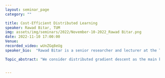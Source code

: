 ```yaml
---
layout: seminar_page
category: ""

title: Cost-Efficient Distributed Learning
speaker: Rawad Bitar, TUM
img: assets/img/seminars/2022/November-10-2022_Rawad Bitar.png
date: 2022-11-10 17:00:00 
Venue: 
recorded_video: wUnZGq8eUg
speaker_bio:  "Rawad Bitar is a senior researcher and lecturer at the Technical University of Munich doing a habilitation (accreditation for thesis supervision). He received the Diploma in computer and communication engineering from the Lebanese University, in 2013, the M.S. degree from the Doctoral School of the Lebanese University, in 2014, and the Ph.D. degree in electrical engineering from Rutgers, The State University of New Jersey, in 2020. Before starting the habilitation in 2022, he spent two years as a Post-Doctoral Researcher at the Technical University of Munich. His research interests lie in the broad are of information theory and coding theory with a focus on coding for information theoretically private and secure distributed systems with application to machine learning and coding for DNA-based data storage."

Topic_abstract: "We consider distributed gradient descent as the main block of several machine learning algorithms. Gradient descent is an iterative algorithm that consists of evaluating the gradient of a loss function at a current model and the considered data. A main node sends its data to $n$ worker devices. At each iteration, the workers evaluate the gradient at the data assigned to them and return the result to the main node. The main node aggregate the obtained evaluations and updates the model. This setting is known to suffer from the presence of stragglers, i.e., slow or unresponsive workers, whose delays may outweigh the benefit of distributing the computations. It is shown that under some constraints on the response times of the workers, ignoring the stragglers is equivalent to running stochastic gradient descent (SGD). To mitigate the effect of stragglers, the main node only aggregates the result returned from the fastest $k\leq n$ workers, where $k$ is fixed parameter. The choice of $k$ that can be optimized a priori presents a trade-off between the total run-time of the algorithm and the quality of the obtained model. In this talk, we design a strategy that adaptively increases $k$ throughout the run-time of the algorithm to obtain the best run-time possible with the best quality of the model. The challenge is to derive a relationship between the value of $k$, the time spent per iteration, and the quality of the obtained model. Based on this relationship, we derive the times at which the main node needs to increase $k$. Efficiency here is measured in the number of communicated results. We show that this strategy outperforms strategies with fixed $k$. We then introduce a more cost-efficient strategy that only assigns tasks to $k$ workers per iteration. To learn which $k$ workers are the fastest, we rely on the theory of multi-armed bandits. We briefly explain the theory of multi-armed bandits as a tool of independent interest and design a cost-efficient scheme that assigns computational tasks to the workers while learning their speed. We show that for a fixed cost (measured by the number of worker employment), the introduce strategy outperforms the previous schemes. However, this strategy has a longer run-time due to the overhead of learning the speed of the workers. We validate the results and concretize the theoretical findings through numerical simulations. This talk summarizes results from joint works with Antonia Wachter-Zeh, Deniz Gündüz, Maximilian Egger, Parimal Parag, Salim El Rouyahbe, Serge Kas Hanna and Venkat Dasaari."


---
```


